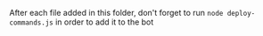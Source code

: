 After each file added in this folder, don't forget to run `node deploy-commands.js` in order to add it to the bot
